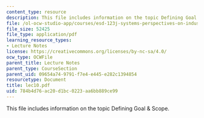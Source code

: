 ```yaml
---
content_type: resource
description: This file includes information on the topic Defining Goal & Scope.
file: /ol-ocw-studio-app/courses/esd-123j-systems-perspectives-on-industrial-ecology-spring-2006/784b4d76ac20d1bc0223aa6bb889ce99_lec10.pdf
file_size: 52425
file_type: application/pdf
learning_resource_types:
- Lecture Notes
license: https://creativecommons.org/licenses/by-nc-sa/4.0/
ocw_type: OCWFile
parent_title: Lecture Notes
parent_type: CourseSection
parent_uid: 09654a74-9791-f7e4-e445-e282c1394854
resourcetype: Document
title: lec10.pdf
uid: 784b4d76-ac20-d1bc-0223-aa6bb889ce99
---
```

This file includes information on the topic Defining Goal & Scope.